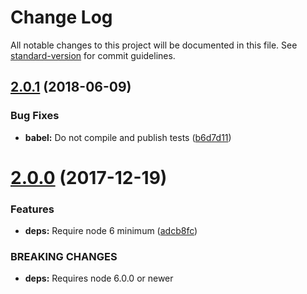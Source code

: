 # Change Log

All notable changes to this project will be documented in this file. See [standard-version](https://github.com/conventional-changelog/standard-version) for commit guidelines.

<a name="2.0.1"></a>
## [2.0.1](https://github.com/researchgate/doctrine-file/compare/v2.0.0...v2.0.1) (2018-06-09)


### Bug Fixes

* **babel:** Do not compile and publish tests ([b6d7d11](https://github.com/researchgate/doctrine-file/commit/b6d7d11))



<a name="2.0.0"></a>
# [2.0.0](https://github.com/researchgate/doctrine-file/compare/v1.0.3...v2.0.0) (2017-12-19)


### Features

* **deps:** Require node 6 minimum ([adcb8fc](https://github.com/researchgate/doctrine-file/commit/adcb8fc))


### BREAKING CHANGES

* **deps:** Requires node 6.0.0 or newer
